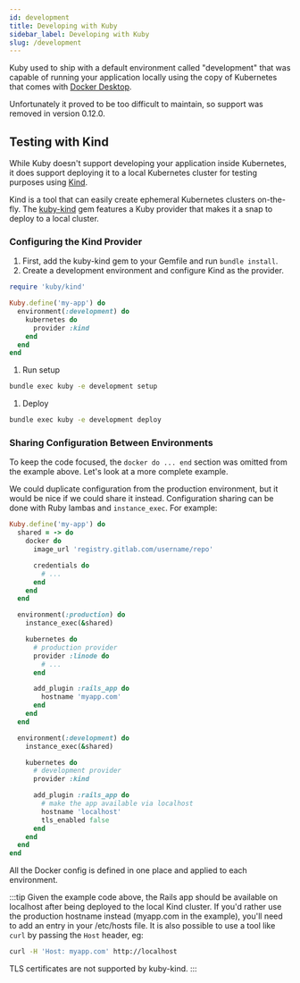 ```yaml
---
id: development
title: Developing with Kuby
sidebar_label: Developing with Kuby
slug: /development
---
```


Kuby used to ship with a default environment called "development" that was capable of running your application locally using the copy of Kubernetes that comes with [Docker Desktop](https://www.docker.com/products/docker-desktop).

Unfortunately it proved to be too difficult to maintain, so support was removed in version 0.12.0.

## Testing with Kind

While Kuby doesn't support developing your application inside Kubernetes, it does support deploying it to a local Kubernetes cluster for testing purposes using [Kind](https://kind.sigs.k8s.io/).

Kind is a tool that can easily create ephemeral Kubernetes clusters on-the-fly. The [kuby-kind](https://github.com/getkuby/kuby-kind) gem features a Kuby provider that makes it a snap to deploy to a local cluster.

### Configuring the Kind Provider

1. First, add the kuby-kind gem to your Gemfile and run `bundle install`.
1. Create a development environment and configure Kind as the provider.
  ```ruby
  require 'kuby/kind'

  Kuby.define('my-app') do
    environment(:development) do
      kubernetes do
        provider :kind
      end
    end
  end
  ```
1. Run setup
  ```bash
  bundle exec kuby -e development setup
  ```
1. Deploy
  ```bash
  bundle exec kuby -e development deploy
  ```

### Sharing Configuration Between Environments

To keep the code focused, the `docker do ... end` section was omitted from the example above. Let's look at a more complete example.

We could duplicate configuration from the production environment, but it would be nice if we could share it instead. Configuration sharing can be done with Ruby lambas and `instance_exec`. For example:

```ruby
Kuby.define('my-app') do
  shared = -> do
    docker do
      image_url 'registry.gitlab.com/username/repo'

      credentials do
        # ...
      end
    end
  end

  environment(:production) do
    instance_exec(&shared)

    kubernetes do
      # production provider
      provider :linode do
        # ...
      end

      add_plugin :rails_app do
        hostname 'myapp.com'
      end
    end
  end

  environment(:development) do
    instance_exec(&shared)

    kubernetes do
      # development provider
      provider :kind

      add_plugin :rails_app do
        # make the app available via localhost
        hostname 'localhost'
        tls_enabled false
      end
    end
  end
end
```

All the Docker config is defined in one place and applied to each environment.

:::tip
Given the example code above, the Rails app should be available on localhost after being deployed to the local Kind cluster. If you'd rather use the production hostname instead (myapp.com in the example), you'll need to add an entry in your /etc/hosts file. It is also possible to use a tool like `curl` by passing the `Host` header, eg:

```bash
curl -H 'Host: myapp.com' http://localhost
```

TLS certificates are not supported by kuby-kind.
:::
